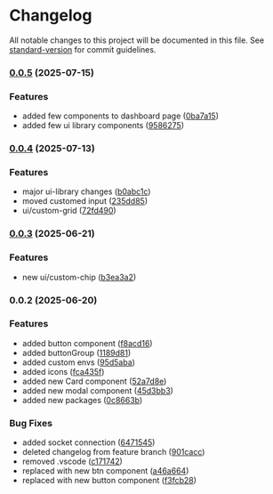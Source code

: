 # Changelog

All notable changes to this project will be documented in this file. See [standard-version](https://github.com/conventional-changelog/standard-version) for commit guidelines.

### [0.0.5](https://github.com/muhazAhmed/teamsync-pro/compare/v0.0.4...v0.0.5) (2025-07-15)


### Features

* added few components to dashboard page ([0ba7a15](https://github.com/muhazAhmed/teamsync-pro/commit/0ba7a15b0afa66e8bf818e8f7aea16a5b2195a7f))
* added few ui library components ([9586275](https://github.com/muhazAhmed/teamsync-pro/commit/9586275cfea5581b9a48fb8e9540e3cc586d85a7))

### [0.0.4](https://github.com/muhazAhmed/teamsync-pro/compare/v0.0.3...v0.0.4) (2025-07-13)


### Features

* major ui-library changes ([b0abc1c](https://github.com/muhazAhmed/teamsync-pro/commit/b0abc1c298216ddbba0385a9202ca4c9e2e95e83))
* moved customed input ([235dd85](https://github.com/muhazAhmed/teamsync-pro/commit/235dd850a958c57c587c81c7f7a44db5665ebfa0))
* ui/custom-grid ([72fd490](https://github.com/muhazAhmed/teamsync-pro/commit/72fd49013b23b4466fe6921deaf015e1283ccd10))

### [0.0.3](https://github.com/muhazAhmed/teamsync-pro/compare/v0.0.2...v0.0.3) (2025-06-21)


### Features

* new ui/custom-chip ([b3ea3a2](https://github.com/muhazAhmed/teamsync-pro/commit/b3ea3a2d2d02791fc22b106af8b0cc8bf7ea34bb))

### 0.0.2 (2025-06-20)


### Features

* added button component ([f8acd16](https://github.com/muhazAhmed/teamsync-pro/commit/f8acd16be523a134fbc4fdb476c73a4a2ec24b19))
* added buttonGroup ([1189d81](https://github.com/muhazAhmed/teamsync-pro/commit/1189d81575c294469239ab27e69ef149abce3678))
* added custom envs ([95d5aba](https://github.com/muhazAhmed/teamsync-pro/commit/95d5abaa4a1d83581ec6a151bf0f6108ef510501))
* added icons ([fca435f](https://github.com/muhazAhmed/teamsync-pro/commit/fca435ff87295e8cb82ade6066bf84acfa05dfbc))
* added new Card component ([52a7d8e](https://github.com/muhazAhmed/teamsync-pro/commit/52a7d8e618b1a5b6ae64f16eb8af7b7d7ac4b825))
* added new modal component ([45d3bb3](https://github.com/muhazAhmed/teamsync-pro/commit/45d3bb3c1b6236cc3b804bcb72236e9e156ff68b))
* added new packages ([0c8663b](https://github.com/muhazAhmed/teamsync-pro/commit/0c8663b67e71d01d70885f5a5bfa127d90437057))


### Bug Fixes

* added socket connection ([6471545](https://github.com/muhazAhmed/teamsync-pro/commit/6471545bb3e3ff45aefef318f886cf2b6bab5878))
* deleted changelog from feature branch ([901cacc](https://github.com/muhazAhmed/teamsync-pro/commit/901cacc4b9017d017e768239766f515162f37f6b))
* removed .vscode ([c171742](https://github.com/muhazAhmed/teamsync-pro/commit/c171742de445568c032dd87e7d7a94b3895bcc76))
* replaced with new btn component ([a46a664](https://github.com/muhazAhmed/teamsync-pro/commit/a46a664bb67190fc07464c3c54e56e380d91c04f))
* replaced with new button component ([f3fcb28](https://github.com/muhazAhmed/teamsync-pro/commit/f3fcb28b86809d7909096769aaec0f1cc56bcfc9))
